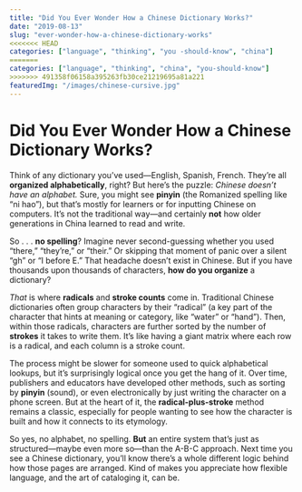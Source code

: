 ```yaml
---
title: "Did You Ever Wonder How a Chinese Dictionary Works?"
date: "2019-08-13"
slug: "ever-wonder-how-a-chinese-dictionary-works"
<<<<<<< HEAD
categories: ["language", "thinking", "you -should-know", "china"]
=======
categories: ["language", "thinking", "china", "you-should-know"]
>>>>>>> 491358f06158a395263fb30ce21219695a81a221
featuredImg: "/images/chinese-cursive.jpg"
---
```


# Did You Ever Wonder How a Chinese Dictionary Works?

Think of any dictionary you’ve used—English, Spanish, French. They’re all **organized alphabetically**, right? But here’s the puzzle: *Chinese doesn’t have an alphabet.* Sure, you might see **pinyin** (the Romanized spelling like “ni hao”), but that’s mostly for learners or for inputting Chinese on computers. It’s not the traditional way—and certainly **not** how older generations in China learned to read and write.

So . . . **no spelling**? Imagine never second-guessing whether you used “there,” “they’re,” or “their.” Or skipping that moment of panic over a silent “gh” or “I before E.” That headache doesn’t exist in Chinese. But if you have thousands upon thousands of characters, **how do you organize** a dictionary?

*That* is where **radicals** and **stroke counts** come in. Traditional Chinese dictionaries often group characters by their “radical” (a key part of the character that hints at meaning or category, like “water” or “hand”). Then, within those radicals, characters are further sorted by the number of **strokes** it takes to write them. It’s like having a giant matrix where each row is a radical, and each column is a stroke count.

The process might be slower for someone used to quick alphabetical lookups, but it’s surprisingly logical once you get the hang of it. Over time, publishers and educators have developed other methods, such as sorting by **pinyin** (sound), or even electronically by just writing the character on a phone screen. But at the heart of it, the **radical-plus-stroke** method remains a classic, especially for people wanting to see how the character is built and how it connects to its etymology.

So yes, no alphabet, no spelling. **But** an entire system that’s just as structured—maybe even more so—than the A-B-C approach. Next time you see a Chinese dictionary, you’ll know there’s a whole different logic behind how those pages are arranged. Kind of makes you appreciate how flexible language, and the art of cataloging it, can be.